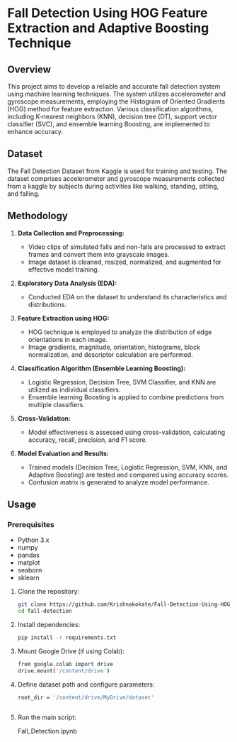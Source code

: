 # Fall Detection Using HOG Feature Extraction and Adaptive Boosting Technique

## Overview

This project aims to develop a reliable and accurate fall detection system using machine learning techniques. The system utilizes accelerometer and gyroscope measurements, employing the Histogram of Oriented Gradients (HOG) method for feature extraction. Various classification algorithms, including K-nearest neighbors (KNN), decision tree (DT), support vector classifier (SVC), and ensemble learning Boosting, are implemented to enhance accuracy.

## Dataset

The Fall Detection Dataset from Kaggle is used for training and testing. The dataset comprises accelerometer and gyroscope measurements collected from a kaggle  by subjects during activities like walking, standing, sitting, and falling.

## Methodology

1. **Data Collection and Preprocessing:**
   - Video clips of simulated falls and non-falls are processed to extract frames and convert them into grayscale images.
   - Image dataset is cleaned, resized, normalized, and augmented for effective model training.
2. **Exploratory Data Analysis (EDA):**
   - Conducted EDA on the dataset to understand its characteristics and distributions.
3. **Feature Extraction using HOG:**
   - HOG technique is employed to analyze the distribution of edge orientations in each image.
   - Image gradients, magnitude, orientation, histograms, block normalization, and descriptor calculation are performed.

4. **Classification Algorithm (Ensemble Learning Boosting):**
   - Logistic Regression, Decision Tree, SVM Classifier, and KNN are utilized as individual classifiers.
   - Ensemble learning Boosting is applied to combine predictions from multiple classifiers.

5. **Cross-Validation:**
   - Model effectiveness is assessed using cross-validation, calculating accuracy, recall, precision, and F1 score.

6. **Model Evaluation and Results:**
   - Trained models (Decision Tree, Logistic Regression, SVM, KNN, and Adaptive Boosting) are tested and compared using accuracy scores.
   - Confusion matrix is generated to analyze model performance.



## Usage

### Prerequisites
  - Python 3.x
  - numpy
  - pandas
  - matplot
  - seaborn
  - sklearn

1. Clone the repository:

   ```bash
   git clone https://github.com/Krishnakokate/Fall-Detection-Using-HOG-Feature-Extraction-and-Adaptive-Boosting-Technique.git
   cd fall-detection

2. Install dependencies:

   ```bash
   pip install -r requirements.txt


3. Mount Google Drive (if using Colab):

   ```bash
   from google.colab import drive
   drive.mount('/content/drive')
   
5. Define dataset path and configure parameters:

   ```bash
   root_dir = '/content/drive/MyDrive/dataset'
  
6. Run the main script:

   Fall_Detection.ipynb
